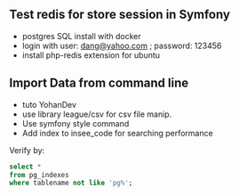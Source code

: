 ## Test redis for store session in Symfony
- postgres SQL install with docker
- login with user: dang@yahoo.com ; password: 123456
- install php-redis extension for ubuntu

## Import Data from command line
- tuto YohanDev
- use library league/csv for csv file manip.
- Use symfony style command
- Add index to insee_code for searching performance

Verify by:
```sql
select *
from pg_indexes
where tablename not like 'pg%';

```